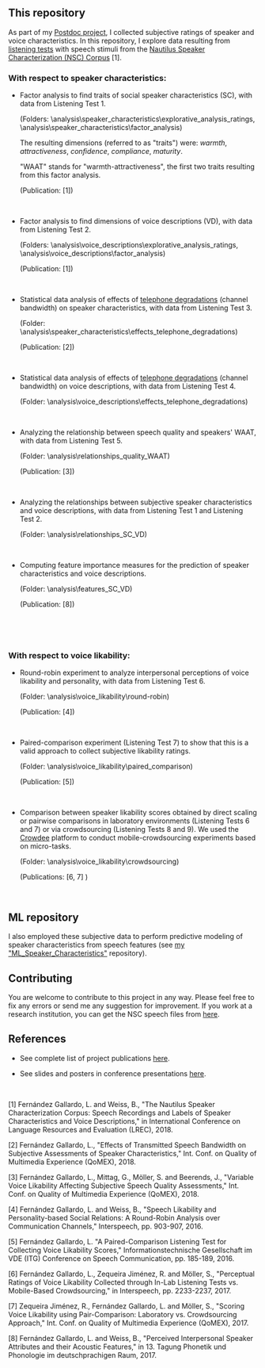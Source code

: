 ## This repository

As part of my [Postdoc project](http://www.qu.tu-berlin.de/?id=lfernandez), I collected subjective ratings of speaker and voice characteristics. In this repository, I explore data resulting from [listening tests](https://github.com/laufergall/Subjective_Speaker_Characteristics/tree/master/doc/listening_tests) with speech stimuli from the [Nautilus Speaker Characterization (NSC) Corpus](http://www.qu.tu-berlin.de/?id=nsc-corpus) [1].




### With respect to speaker characteristics:

* Factor analysis to find traits of social speaker characteristics (SC), with data from Listening Test 1.

  (Folders: \analysis\speaker_characteristics\explorative_analysis_ratings, \analysis\speaker_characteristics\factor_analysis)

  The resulting dimensions (referred to as "traits") were: _warmth_, _attractiveness_, _confidence_, _compliance_, _maturity_. 

  "WAAT" stands for "warmth-attractiveness", the first two traits resulting from this factor analysis.

  (Publication: [1])

  ​



* Factor analysis to find dimensions of voice descriptions (VD), with data from Listening Test 2.

  (Folders: \analysis\voice_descriptions\explorative_analysis_ratings, \analysis\voice_descriptions\factor_analysis)

  (Publication: [1])

  ​

* Statistical data analysis of effects of  [telephone degradations](https://github.com/laufergall/ML_Speaker_Characteristics/tree/master/data/distortions) (channel bandwidth) on speaker characteristics, with data from Listening Test 3.

  (Folder: \analysis\speaker_characteristics\effects_telephone_degradations)

  (Publication: [2])

  ​

* Statistical data analysis of effects of  [telephone degradations](https://github.com/laufergall/ML_Speaker_Characteristics/tree/master/data/distortions) (channel bandwidth) on voice descriptions, with data from Listening Test 4.

  (Folder: \analysis\voice_descriptions\effects_telephone_degradations)

  ​

* Analyzing the relationship between speech quality and speakers' WAAT, with data from Listening Test 5.

  (Folder: \analysis\relationships_quality_WAAT)

  (Publication: [3])

  ​

* Analyzing the relationships between subjective speaker characteristics and voice descriptions, with data from Listening Test 1 and Listening Test 2.

  (Folder: \analysis\relationships_SC_VD)

  ​

* Computing feature importance measures for the prediction of speaker characteristics and voice descriptions.

  (Folder: \analysis\features_SC_VD\)

  (Publication: [8])

  ​

  ​


### With respect to voice likability:

* Round-robin experiment to analyze interpersonal perceptions of voice likability and personality, with data from Listening Test 6.

  (Folder: \analysis\voice_likability\round-robin\)

  (Publication: [4])

  ​

* Paired-comparison experiment (Listening Test 7) to show that this is a valid approach to collect subjective likability ratings.

  (Folder: \analysis\voice_likability\paired_comparison)

  (Publication: [5])

  ​

* Comparison between speaker likability scores obtained by direct scaling or pairwise comparisons in laboratory environments (Listening Tests 6 and 7) or via crowdsourcing (Listening Tests 8 and 9). We used the [Crowdee](https://www.crowdee.de/en/home) platform to conduct mobile-crowdsourcing experiments based on micro-tasks.

  (Folder: \analysis\voice_likability\crowdsourcing\)

  (Publications: [6, 7] )

  ​


## ML repository

I also employed these subjective data to perform predictive modeling of speaker characteristics from speech features (see [my "ML_Speaker_Characteristics"](https://github.com/laufergall/ML_Speaker_Characteristics) repository).



## Contributing

You are welcome to contribute to this project in any way. Please feel free to fix any errors or send me any suggestion for improvement. If you work at a research institution, you can get the NSC speech files from [here](https://clarin.phonetik.uni-muenchen.de/BASRepository/index.php?target=Public/Corpora/NSC/NSC.1.php).



## References

- See complete list of project publications [here](http://www.qu.tu-berlin.de/?id=lfernandez).

- See slides and posters in conference presentations [here](https://github.com/laufergall/Subjective_Speaker_Characteristics/tree/master/doc/slides_posters).

  ​

[1] Fernández Gallardo, L. and Weiss, B., "The Nautilus Speaker Characterization Corpus: Speech Recordings and Labels of Speaker Characteristics and Voice Descriptions," in International Conference on Language Resources and Evaluation (LREC), 2018.

[2] Fernández Gallardo, L., "Effects of Transmitted Speech Bandwidth on Subjective Assessments of Speaker Characteristics," Int. Conf. on Quality of Multimedia Experience (QoMEX), 2018.

[3] Fernández Gallardo, L., Mittag, G., Möller, S. and Beerends, J., "Variable Voice Likability Affecting Subjective Speech Quality Assessments," Int. Conf. on Quality of Multimedia Experience (QoMEX), 2018.

[4] Fernández Gallardo, L. and Weiss, B., "Speech Likability and Personality-based Social Relations: A Round-Robin Analysis over Communication Channels," Interspeech, pp. 903-907, 2016. 

[5] Fernández Gallardo, L. "A Paired-Comparison Listening Test for Collecting Voice Likability Scores," Informationstechnische Gesellschaft im VDE (ITG) Conference on Speech Communication, pp. 185-189, 2016.

[6] Fernández Gallardo, L., Zequeira Jiménez, R. and Möller, S., "Perceptual Ratings of Voice Likability Collected through In-Lab Listening Tests vs. Mobile-Based Crowdsourcing," in Interspeech, pp. 2233-2237, 2017.

[7] Zequeira Jiménez, R., Fernández Gallardo, L. and Möller, S., "Scoring Voice Likability using Pair-Comparison: Laboratory vs. Crowdsourcing Approach," Int. Conf. on Quality of Multimedia Experience (QoMEX), 2017.

[8] Fernández Gallardo, L. and Weiss, B., "Perceived Interpersonal Speaker Attributes and their Acoustic Features," in 13. Tagung Phonetik und Phonologie im deutschprachigen Raum, 2017.